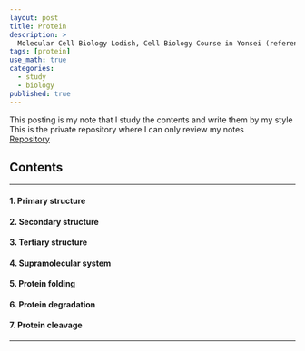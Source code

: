 ```yaml
---
layout: post
title: Protein
description: >
  Molecular Cell Biology Lodish, Cell Biology Course in Yonsei (reference)
tags: [protein]
use_math: true
categories:
  - study
  - biology
published: true
---
```

This posting is my note that I study the contents and write them by my style <br>
This is the private repository where I can only review my notes<br>
[Repository](https://github.com/hyun-jin891/hidden-post-hyunjin891-github-blog/blob/master/_posts/study/biology/2022-06-25-protein.md)

## Contents
------
#### 1. Primary structure
#### 2. Secondary structure
#### 3. Tertiary structure
#### 4. Supramolecular system
#### 5. Protein folding
#### 6. Protein degradation
#### 7. Protein cleavage
-----
